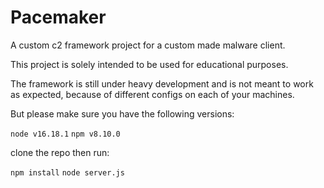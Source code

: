 # Pacemaker

A custom c2 framework project for a custom made malware client.

This project is solely intended to be used for educational purposes.

The framework is still under heavy development and is not meant to work as expected, because of different configs on each of your machines.


But please make sure you have the following versions:

```node v16.18.1```
```npm v8.10.0```

clone the repo then run:

```npm install```
```node server.js```

